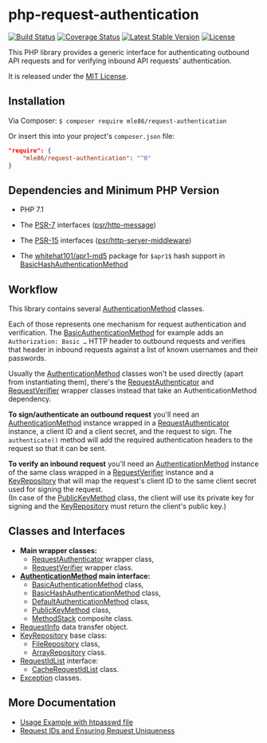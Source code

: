 # php-request-authentication

[![Build Status](https://travis-ci.org/mle86/php-request-authentication.svg?branch=master)](https://travis-ci.org/mle86/php-request-authentication)
[![Coverage Status](https://coveralls.io/repos/github/mle86/php-request-authentication/badge.svg?branch=master)](https://coveralls.io/github/mle86/php-request-authentication?branch=master)
[![Latest Stable Version](https://poser.pugx.org/mle86/request-authentication/version)](https://packagist.org/packages/mle86/request-authentication)
[![License](https://poser.pugx.org/mle86/request-authentication/license)](https://packagist.org/packages/mle86/request-authentication)

This PHP library provides a generic interface for authenticating outbound API requests
and for verifying inbound API requests' authentication.

It is released under the [MIT License](https://opensource.org/licenses/MIT).


## Installation

Via Composer:  `$ composer require mle86/request-authentication`

Or insert this into your project's `composer.json` file:

```json
"require": {
    "mle86/request-authentication": "^0"
}
```


## Dependencies and Minimum PHP Version

- PHP 7.1

- The [PSR-7](https://www.php-fig.org/psr/psr-7/) interfaces ([psr/http-message](https://github.com/php-fig/http-message))
- The [PSR-15](https://www.php-fig.org/psr/psr-15/) interfaces ([psr/http-server-middleware](https://github.com/php-fig/http-server-handler))
- The [whitehat101/apr1-md5](https://packagist.org/packages/whitehat101/apr1-md5) package for `$apr1$` hash support in [BasicHashAuthenticationMethod]


## Workflow

This library contains several [AuthenticationMethod] classes.

Each of those represents one mechanism for request authentication and verification.
The [BasicAuthenticationMethod] for example adds an `Authorization: Basic …` HTTP header to outbound requests
and verifies that header in inbound requests against a list of known usernames and their passwords.

Usually the [AuthenticationMethod] classes won't be used directly
(apart from instantiating them),
there's the [RequestAuthenticator] and [RequestVerifier] wrapper classes instead
that take an AuthenticationMethod dependency.

**To sign/authenticate an outbound request**
you'll need an [AuthenticationMethod] instance
wrapped in a [RequestAuthenticator] instance,
a client ID and a client secret,
and the request to sign.
The `authenticate()` method will add
the required authentication headers
to the request
so that it can be sent.

**To verify an inbound request**
you'll need an [AuthenticationMethod] instance of the same class
wrapped in a [RequestVerifier] instance
and a [KeyRepository] that will map the request's client ID
to the same client secret used for signing the request.  
(In case of the [PublicKeyMethod] class,
the client will use its private key for signing
and the [KeyRepository] must return the client's public key.)


## Classes and Interfaces

* **Main wrapper classes:**
    * [RequestAuthenticator] wrapper class,
    * [RequestVerifier] wrapper class.
* **[AuthenticationMethod] main interface:**
    * [BasicAuthenticationMethod] class,
    * [BasicHashAuthenticationMethod] class,
    * [DefaultAuthenticationMethod] class,
    * [PublicKeyMethod] class,
    * [MethodStack] composite class.
* [RequestInfo] data transfer object.
* [KeyRepository] base class:
    * [FileRepository] class,
    * [ArrayRepository] class.
* [RequestIdList] interface:
    * [CacheRequestIdList] class.
* [Exception] classes.


## More Documentation

* [Usage Example with htpasswd file](doc/Example_htpasswd.md)
* [Request IDs and Ensuring Request Uniqueness](doc/Request_IDs.md)


[RequestAuthenticator]: doc/Class_RequestAuthenticator.md
[RequestVerifier]: doc/Class_RequestVerifier.md
[AuthenticationMethod]: doc/Class_AuthenticationMethod.md
[BasicAuthenticationMethod]: doc/Class_BasicAuthenticationMethod.md
[BasicHashAuthenticationMethod]: doc/Class_BasicHashAuthenticationMethod.md
[DefaultAuthenticationMethod]: doc/Class_DefaultAuthenticationMethod.md
[PublicKeyMethod]: doc/Class_PublicKeyMethod.md
[RequestInfo]: doc/Class_RequestInfo.md
[KeyRepository]: doc/Class_KeyRepository.md
[ArrayRepository]: doc/Class_ArrayRepository.md
[FileRepository]: doc/Class_FileRepository.md
[Exception]: doc/Exceptions.md
[MethodStack]: doc/Class_MethodStack.md
[RequestIdList]: doc/Class_RequestIdList.md
[CacheRequestIdList]: doc/Class_CacheRequestIdList.md

